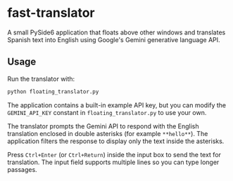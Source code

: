 # fast-translator

A small PySide6 application that floats above other windows and translates
Spanish text into English using Google's Gemini generative language API.

## Usage

Run the translator with:

```bash
python floating_translator.py
```

The application contains a built-in example API key, but you can modify the
`GEMINI_API_KEY` constant in `floating_translator.py` to use your own.

The translator prompts the Gemini API to respond with the English
translation enclosed in double asterisks (for example `**hello**`).
The application filters the response to display only the text inside the
asterisks.

Press `Ctrl+Enter` (or `Ctrl+Return`) inside the input box to send the text
for translation. The input field supports multiple lines so you can type
longer passages.

